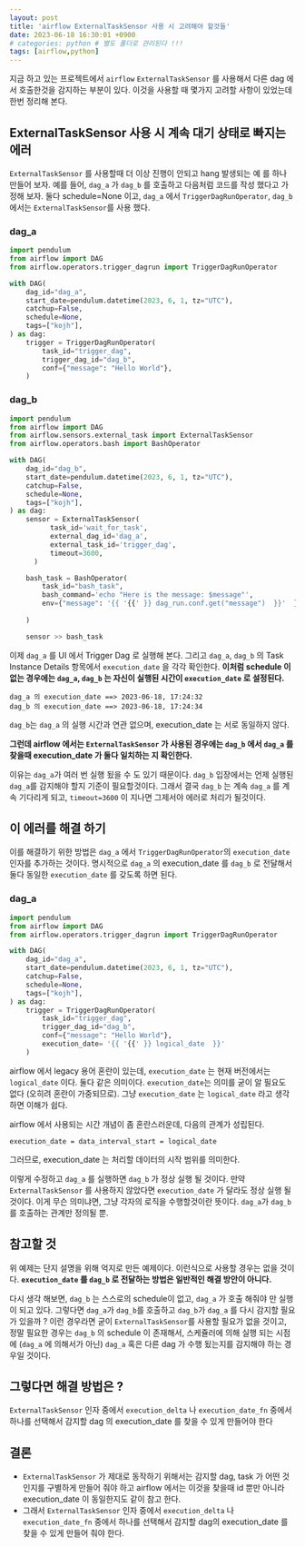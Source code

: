 ```yaml
---
layout: post
title: 'airflow ExternalTaskSensor 사용 시 고려해야 할것들'
date: 2023-06-18 16:30:01 +0900
# categories: python # 별도 폴더로 관리된다 !!!
tags: [airflow,python]
---
```


지금 하고 있는 프로젝트에서 `airflow` `ExternalTaskSensor` 를 사용해서 다른 dag 에서 호출한것을 감지하는 부분이 있다. 
이것을 사용할 때 몇가지 고려할 사항이 있었는데 한번 정리해 본다.

## ExternalTaskSensor 사용 시 계속 대기 상태로 빠지는 에러
`ExternalTaskSensor` 를 사용할때 더 이상 진행이 안되고 hang 발생되는 예 를 하나 만들어 보자. 
예를 들어, `dag_a` 가 `dag_b` 를 호출하고 다음처럼 코드를 작성 했다고 가정해 보자.
둘다 schedule=None 이고, `dag_a` 에서 `TriggerDagRunOperator`, `dag_b` 에서는 `ExternalTaskSensor`를 사용 했다.


### dag_a

```python
import pendulum
from airflow import DAG
from airflow.operators.trigger_dagrun import TriggerDagRunOperator

with DAG(
    dag_id="dag_a",
    start_date=pendulum.datetime(2023, 6, 1, tz="UTC"),
    catchup=False,
    schedule=None,
    tags=["kojh"],
) as dag:
    trigger = TriggerDagRunOperator(
        task_id="trigger_dag",
        trigger_dag_id="dag_b",
        conf={"message": "Hello World"},        
    )
```

### dag_b

```python
import pendulum
from airflow import DAG
from airflow.sensors.external_task import ExternalTaskSensor
from airflow.operators.bash import BashOperator

with DAG(
    dag_id="dag_b",
    start_date=pendulum.datetime(2023, 6, 1, tz="UTC"),
    catchup=False,
    schedule=None,
    tags=["kojh"],
) as dag:
    sensor = ExternalTaskSensor(
          task_id='wait_for_task',
          external_dag_id='dag_a',
          external_task_id='trigger_dag',
          timeout=3600,
      )

    bash_task = BashOperator(
        task_id="bash_task",
        bash_command='echo "Here is the message: $message"',        
        env={"message": '{{ '{{' }} dag_run.conf.get("message")  }}'  },
        
    )

    sensor >> bash_task

```


이제 `dag_a` 를 UI 에서 Trigger Dag 로 실행해 본다. 
그리고 `dag_a`, `dag_b` 의 Task Instance Details 항목에서 `execution_date` 을 각각 확인한다.
**이처럼 schedule 이 없는 경우에는 `dag_a`, `dag_b` 는 자신이 실행된 시간이 `execution_date` 로 설정된다.**

    dag_a 의 execution_date ==> 2023-06-18, 17:24:32
    dag_b 의 execution_date ==> 2023-06-18, 17:24:34

`dag_b`는 `dag_a` 의 실행 시간과 연관 없으며, execution_date 는 서로 동일하지 않다.

**그런데 airflow 에서는 `ExternalTaskSensor` 가 사용된 경우에는 `dag_b` 에서 `dag_a` 를 찾을때 execution_date 가 둘다 일치하는 지 확인한다.**

이유는 `dag_a`가 여러 번 실행 됬을 수 도 있기 때문이다. `dag_b` 입장에서는 언제 실행된 `dag_a`를 감지해야 할지 기준이 필요할것이다.
그래서 결국 `dag_b` 는 계속 `dag_a` 를 계속 기다리게 되고, `timeout=3600` 이 지나면 그제서야 에러로 처리가 될것이다.

## 이 에러를 해결 하기
이를 해결하기 위한 방법은 `dag_a` 에서 `TriggerDagRunOperator`의 `execution_date` 인자를 추가하는 것이다.
명시적으로 `dag_a` 의 execution_date 를 `dag_b` 로 전달해서 둘다 동일한 `execution_date` 를 갖도록 하면 된다.


### dag_a

```python
import pendulum
from airflow import DAG
from airflow.operators.trigger_dagrun import TriggerDagRunOperator

with DAG(
    dag_id="dag_a",
    start_date=pendulum.datetime(2023, 6, 1, tz="UTC"),
    catchup=False,
    schedule=None,
    tags=["kojh"],
) as dag:
    trigger = TriggerDagRunOperator(
        task_id="trigger_dag",
        trigger_dag_id="dag_b",
        conf={"message": "Hello World"},        
        execution_date= '{{ '{{' }} logical_date  }}'
    )
```

airflow 에서 legacy 용어 혼란이 있는데, `execution_date` 는 현재 버전에서는 `logical_date` 이다. 
둘다 같은 의미이다. 
`execution_date`는 의미를 굳이 알 필요도 없다 (오히려 혼란이 가중되므로). 
그냥 `execution_date` 는 `logical_date` 라고 생각하면 이해가 쉽다.

airflow 에서 사용되는 시간 개념이 좀 혼란스러운데, 다음의 관계가 성립된다.

    execution_date = data_interval_start = logical_date

그러므로, execution_date 는 처리할 데이터의 시작 범위를 의미한다.
        
이렇게 수정하고 `dag_a` 를 실행하면 `dag_b` 가 정상 실행 될 것이다. 
만약 `ExternalTaskSensor` 를 사용하지 않았다면 `execution_date` 가 달라도 정상 실행 될 것이다.
이게 무슨 의미냐면, 그냥 각자의 로직을 수행할것이란 뜻이다. `dag_a`가 `dag_b` 를 호출하는 관계만 정의될 뿐.

## 참고할 것

위 예제는 단지 설명을 위해 억지로 만든 예제이다. 
이런식으로 사용할 경우는 없을 것이다. 
**`execution_date` 를 `dag_b` 로 전달하는 방법은 일반적인 해결 방안이 아니다.**

다시 생각 해보면, `dag_b` 는 스스로의 schedule이 없고, `dag_a` 가 호출 해줘야 만 실행이 되고 있다.
그렇다면 `dag_a`가 `dag_b`를 호출하고 `dag_b`가 `dag_a` 를 다시 감지할 필요가 있을까 ? 
이런 경우라면 굳이 `ExternalTaskSensor`를 사용할 필요가 없을 것이고, 정말 필요한 경우는 `dag_b` 의 schedule 이 존재해서, 스케쥴러에 의해 실행 되는 시점에 (`dag_a` 에 의해서가 아닌) `dag_a` 혹은 다른 dag 가 
수행 됬는지를 감지해야 하는 경우일 것이다.




## 그렇다면 해결 방법은 ?  

`ExternalTaskSensor` 인자 중에서 `execution_delta` 나 `execution_date_fn` 중에서 하나를 선택해서 감지할 dag 의 execution_date 를 찾을 수 있게 만들어야 한다  
       
   

## 결론 
- `ExternalTaskSensor` 가 제대로 동작하기 위해서는 감지할 dag, task 가 어떤 것인지를 구별하게 만들어 줘야 하고 airflow 에서는 이것을 찾을때 id 뿐만 아니라 execution_date 이 동일한지도 같이 참고 한다.
- 그래서 `ExternalTaskSensor` 인자 중에서 `execution_delta` 나 `execution_date_fn` 중에서 하나를 선택해서 감지할 dag의 execution_date 를 찾을 수 있게 만들어 줘야 한다.









